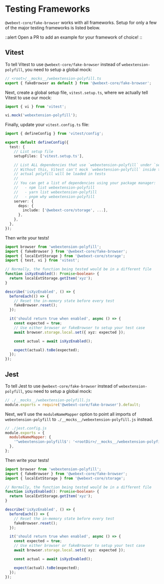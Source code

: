 # Testing Frameworks

`@webext-core/fake-browser` works with all frameworks. Setup for only a few of the major testing frameworks is listed below.

::alert
Open a PR to add an example for your framework of choice!
::

## Vitest

To tell Vitest to use `@webext-core/fake-browser` instead of `webextension-polyfill`, you need to setup a global mock:

```ts
// <root>/__mocks__/webextension-polyfill.ts
export { fakeBrowser as default } from '@webext-core/fake-browser';
```

Next, create a global setup file, `vitest.setup.ts`, where we actually tell Vitest to use our mock:

```ts
import { vi } from 'vitest';

vi.mock('webextension-polyfill');
```

Finally, update your `vitest.config.ts` file:

```ts
import { defineConfig } from 'vitest/config';

export default defineConfig({
  test: {
    // List setup file
    setupFiles: ['vitest.setup.ts'],

    // List ALL dependencies that use `webextension-polyfill` under `server.deps.include`.
    // Without this, Vitest can't mock `webextension-polyfill` inside the dependencies, and the
    // actual polyfill will be loaded in tests
    //
    // You can get a list of dependencies using your package manager:
    //   - npm list webextension-polyfill
    //   - yarn list webextension-polyfill
    //   - pnpm why webextension-polyfill
    server: {
      deps: {
        include: ['@webext-core/storage', ...],
      },
    },
  },
});
```

Then write your tests!

```ts
import browser from 'webextension-polyfill';
import { fakeBrowser } from '@webext-core/fake-browser';
import { localExtStorage } from '@webext-core/storage';
import { test, vi } from 'vitest';

// Normally, the function being tested would be in a different file
function isXyzEnabled(): Promise<boolean> {
  return localExtStorage.getItem('xyz');
}

describe('isXyzEnabled', () => {
  beforeEach(() => {
    // Reset the in-memory state before every test
    fakeBrowser.reset();
  });

  it('should return true when enabled', async () => {
    const expected = true;
    // Use either browser or fakeBrowser to setup your test case
    await browser.storage.local.set({ xyz: expected });

    const actual = await isXyzEnabled();

    expect(actual).toBe(expected);
  });
});
```

## Jest

To tell Jest to use `@webext-core/fake-browser` instead of `webextension-polyfill`, you need to setup a global mock:

```ts
// ./__mocks__/webextension-polyfill.js
module.exports = require('@webext-core/fake-browser').default;
```

Next, we'll use the `moduleNameMapper` option to point all imports of `webextension-polyfill` to `./__mocks__/webextension-polyfill.js` instead.

```js
// ./jest.config.js
module.exports = {
  moduleNameMapper: {
    '^webextension-polyfill$': '<rootDir>/__mocks__/webextension-polyfill.js',
  },
};
```

Then write your tests!

```ts
import browser from 'webextension-polyfill';
import { fakeBrowser } from '@webext-core/fake-browser';
import { localExtStorage } from '@webext-core/storage';

// Normally, the function being tested would be in a different file
function isXyzEnabled(): Promise<boolean> {
  return localExtStorage.getItem('xyz');
}

describe('isXyzEnabled', () => {
  beforeEach(() => {
    // Reset the in-memory state before every test
    fakeBrowser.reset();
  });

  it('should return true when enabled', async () => {
    const expected = true;
    // Use either browser or fakeBrowser to setup your test case
    await browser.storage.local.set({ xyz: expected });

    const actual = await isXyzEnabled();

    expect(actual).toBe(expected);
  });
});
```
